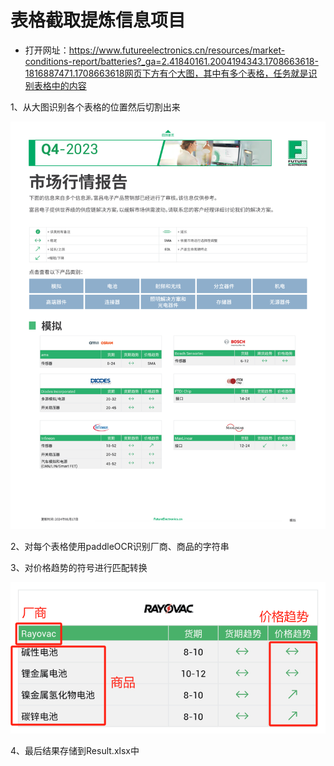 # 表格截取提炼信息项目

* 打开网址：https://www.futureelectronics.cn/resources/market-conditions-report/batteries?_ga=2.41840161.2004194343.1708663618-1816887471.1708663618网页下方有个大图，其中有多个表格，任务就是识别表格中的内容

1、从大图识别各个表格的位置然后切割出来

![](./imgs/0.png)

2、对每个表格使用paddleOCR识别厂商、商品的字符串

3、对价格趋势的符号进行匹配转换

![](1.png)

4、最后结果存储到Result.xlsx中
